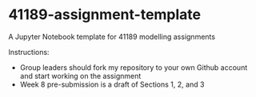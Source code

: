 # 41189-assignment-template
A Jupyter Notebook template for 41189 modelling assignments

Instructions: 

- Group leaders should fork my repository to your own Github account and start working on the assignment
- Week 8 pre-submission is a draft of Sections 1, 2, and 3
